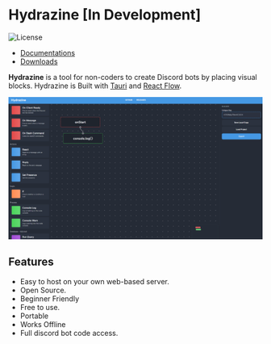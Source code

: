 # **Hydrazine** [In Development]

![License](https://img.shields.io/badge/License-CC%20BY_NC_SA%204.0-brightgreen)

- [Documentations](./docs/README.MD)
- [Downloads](https://github.com/jareer12/hydrazine/releases)

**Hydrazine** is a tool for non-coders to create Discord bots by placing visual blocks. Hydrazine is Built with [Tauri](https://tauri.app/) and [React Flow](https://reactflow.dev/). 

![v0.0.1-alpha Preview](./images/v0.0.1-alpha.png) 

## **Features**

- Easy to host on your own web-based server.
- Open Source.
- Beginner Friendly
- Free to use.
- Portable
- Works Offline
- Full discord bot code access.